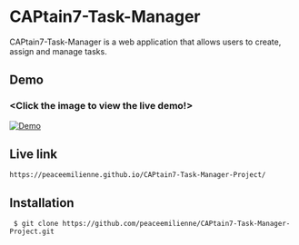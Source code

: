 # CAPtain7-Task-Manager
CAPtain7-Task-Manager is a web application that allows users to create, assign and manage tasks.
      
      
     
## Demo
   ### <Click the image to view the live demo!>

[![Demo](https://user-images.githubusercontent.com/64053136/128387943-d91b956e-f6ee-46ad-8edb-69e0605ef4e5.png)](https://youtu.be/QuQE6v_RJXs)


 ## Live link 
    https://peaceemilienne.github.io/CAPtain7-Task-Manager-Project/


## Installation



     $ git clone https://github.com/peaceemilienne/CAPtain7-Task-Manager-Project.git



